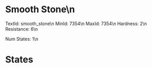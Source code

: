 # Smooth Stone\n
TextId: smooth_stone\n
MinId: 7354\n
MaxId: 7354\n
Hardness: 2\n
Resistance: 6\n

Num States: 1\n
# States
```

```